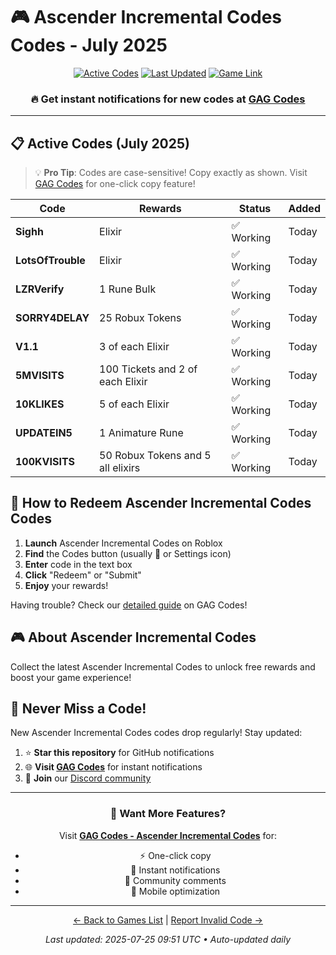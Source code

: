 # 🎮 Ascender Incremental Codes Codes - July 2025

<div align="center">

[![Active Codes](https://img.shields.io/badge/Active%20Codes-9-brightgreen)](https://gagcodes.com/roblox/ascender-incremental)
[![Last Updated](https://img.shields.io/badge/Last%20Updated-Today-orange)](https://gagcodes.com/roblox/ascender-incremental)
[![Game Link](https://img.shields.io/badge/Play-Ascender%20Incremental%20Codes-red)](https://www.roblox.com/games/)

### 🔥 **Get instant notifications for new codes at [GAG Codes](https://gagcodes.com/roblox/ascender-incremental)**

</div>

---

## 📋 Active Codes (July 2025)

> 💡 **Pro Tip**: Codes are case-sensitive! Copy exactly as shown. Visit [GAG Codes](https://gagcodes.com/roblox/ascender-incremental) for one-click copy feature!

| Code | Rewards | Status | Added |
|------|---------|--------|-------|
| **Sighh** | Elixir | ✅ Working | Today |
| **LotsOfTrouble** | Elixir | ✅ Working | Today |
| **LZRVerify** | 1 Rune Bulk | ✅ Working | Today |
| **SORRY4DELAY** | 25 Robux Tokens | ✅ Working | Today |
| **V1.1** | 3 of each Elixir | ✅ Working | Today |
| **5MVISITS** | 100 Tickets and 2 of each Elixir | ✅ Working | Today |
| **10KLIKES** | 5 of each Elixir | ✅ Working | Today |
| **UPDATEIN5** | 1 Animature Rune | ✅ Working | Today |
| **100KVISITS** | 50 Robux Tokens and 5 all elixirs | ✅ Working | Today |


## 📖 How to Redeem Ascender Incremental Codes Codes

1. **Launch** Ascender Incremental Codes on Roblox
2. **Find** the Codes button (usually 🎁 or Settings icon)
3. **Enter** code in the text box
4. **Click** "Redeem" or "Submit"
5. **Enjoy** your rewards!

Having trouble? Check our [detailed guide](https://gagcodes.com/roblox/ascender-incremental#how-to-redeem) on GAG Codes!

## 🎮 About Ascender Incremental Codes

Collect the latest Ascender Incremental Codes to unlock free rewards and boost your game experience!

## 🔔 Never Miss a Code!

New Ascender Incremental Codes codes drop regularly! Stay updated:

1. ⭐ **Star this repository** for GitHub notifications
2. 🌐 **Visit [GAG Codes](https://gagcodes.com/roblox/ascender-incremental)** for instant notifications
3. 💬 **Join** our [Discord community](https://gagcodes.com/discord)

---

<div align="center">

### 🚀 Want More Features?

Visit [**GAG Codes - Ascender Incremental Codes**](https://gagcodes.com/roblox/ascender-incremental) for:
- ⚡ One-click copy
- 🔔 Instant notifications  
- 💬 Community comments
- 📱 Mobile optimization

---

[← Back to Games List](README.md) | [Report Invalid Code →](https://github.com/yourusername/roblox-codes-directory/issues)

*Last updated: 2025-07-25 09:51 UTC • Auto-updated daily*

</div>